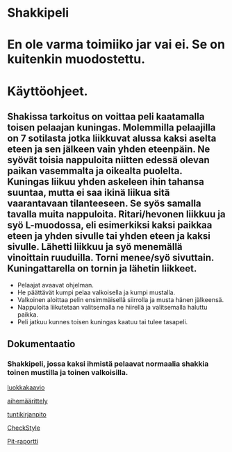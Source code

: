 
# Shakkipeli

# En ole varma toimiiko jar vai ei. Se on kuitenkin muodostettu.

# Käyttöohjeet. 
## Shakissa tarkoitus on voittaa peli kaatamalla toisen pelaajan kuningas. Molemmilla pelaajilla on 7 sotilasta jotka liikkuvat alussa kaksi aselta eteen ja sen jälkeen vain yhden eteenpäin. Ne syövät toisia nappuloita niitten edessä olevan paikan vasemmalta ja oikealta puolelta. Kuningas liikuu yhden askeleen ihin tahansa suuntaa, mutta ei saa ikinä liikua sitä vaarantavaan tilanteeseen. Se syös samalla tavalla muita nappuloita. Ritari/hevonen liikkuu ja syö L-muodossa, eli esimerkiksi kaksi paikkaa eteen ja yhden sivulle tai yhden eteen ja kaksi sivulle. Lähetti liikkuu ja syö menemällä vinoittain ruuduilla. Torni menee/syö sivuttain. Kuningattarella on tornin ja lähetin liikkeet. 
- Pelaajat avaavat ohjelman.
- He päättävät kumpi pelaa valkoisella ja kumpi mustalla.
- Valkoinen aloittaa pelin ensimmäisellä siirrolla ja musta hänen jälkeensä.
- Nappuloita liikutetaan valitsemalla ne hiirellä ja valitsemalla haluttu paikka.
- Peli jatkuu kunnes toisen kuningas kaatuu tai tulee tasapeli.


## Dokumentaatio

### Shakkipeli, jossa kaksi ihmistä pelaavat normaalia shakkia toinen mustilla ja toinen valkoisilla.

[luokkakaavio](https://github.com/klaufred/Shakkipeli/blob/master/dokumentaatiohakemisto/aiheenKuvausJaRakenne.md) 

[aihemäärittely](https://github.com/klaufred/Shakkipeli/blob/master/dokumentaatiohakemisto/Aihem%C3%A4%C3%A4rittely.md)

[tuntikirjanpito](https://github.com/klaufred/Shakkipeli/blob/master/dokumentaatiohakemisto/Tuntikirjanpito.md)

[CheckStyle](https://htmlpreview.github.io/?https://github.com/klaufred/Shakkipeli/blob/master/dokumentaatiohakemisto/checkstyle.html)

[Pit-raportti](https://htmlpreview.github.io/?https://github.com/klaufred/Shakkipeli/blob/master/dokumentaatiohakemisto/index.html)

